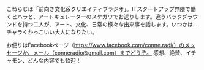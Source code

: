 こねらじは「前向き文化系クリエイティブラジオ」。ITスタートアップ界隈で働くヒハラと、アートキュレーターのスケガワでお送りします。違うバックグラウンドを持つ二人が、アート、文化、日常の様々な出来事を話します。いつかは…チャラくかっこいい大人になりたい。

お便りはFacebookページ（https://www.facebook.com/conne.radi/）のメッセージか、メール（conneradio@gmail.com）までどうぞ。
感想、絶賛、イチャモン、どんな内容でも歓迎！
